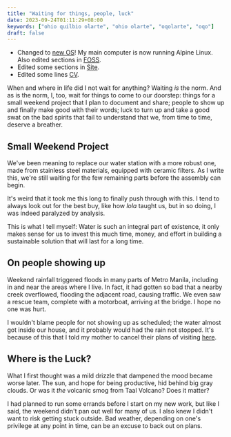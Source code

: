 ```yaml
---
title: "Waiting for things, people, luck"
date: 2023-09-24T01:11:29+08:00
keywords: ["ohio quilbio olarte", "ohio olarte", "oqolarte", "oqo"]
draft: false
---
```

- Changed to [new OS](/foss/#operating-system)! My main computer is now running Alpine Linux.
Also edited sections in [FOSS](/foss).
- Edited some sections in [Site](/site).
- Edited some lines [CV](/cv).

When and where in life did I not wait for anything?
Waiting *is* the norm.
And as is the norm, I, too, wait for things to come to our doorstep:
things for a small weekend project that I plan to document and share;
people to show up and finally make good with their words;
luck to turn up and take a good swat on the bad spirits
that fail to understand that we, from time to time,
deserve a breather.

## Small Weekend Project

We've been meaning to replace our water station with a more robust one,
made from stainless steel materials,
equipped with ceramic filters.
As I write this, we're still waiting for the few remaining parts
before the assembly can begin.

It's weird that it took me this long to finally push through with this.
I tend to always look out for the best buy,
like how *lola* taught us,
but in so doing,
I was indeed paralyzed by analysis.

This is what I tell myself:
Water is such an integral part of existence,
it only makes sense for us to invest this much time, money, and effort
in building a sustainable solution that will last for a long time.

## On people showing up

Weekend rainfall triggered floods in many parts of Metro Manila,
including in and near the areas where I live.
In fact, it had gotten so bad that a nearby creek overflowed,
flooding the adjacent road,
causing traffic.
We even saw a rescue team, complete with a motorboat,
arriving at the bridge. I hope no one was hurt.

I wouldn't blame people for not showing up as scheduled;
the water almost got inside our house,
and it probably would had the rain not stopped.
It's because of this that
I told my mother to cancel their plans of visiting
[here](/feb2022-photos/#day-19).

## Where is the Luck?

What I first thought was a mild drizzle that dampened the mood became worse later.
The sun, and hope for being productive, hid behind big gray clouds.
Or was it *the* volcanic smog from Taal Volcano?
Does it matter?

I had planned to run some errands before I start on my new work,
but like I said, the weekend didn't pan out well for many of us.
I also knew I didn't want to risk getting stuck outside.
Bad weather, depending on one's privilege at any point in time,
can be an excuse to back out on plans.
